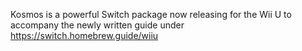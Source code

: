 Kosmos is a powerful Switch package now releasing for the Wii U to accompany the newly written guide under https://switch.homebrew.guide/wiiu
